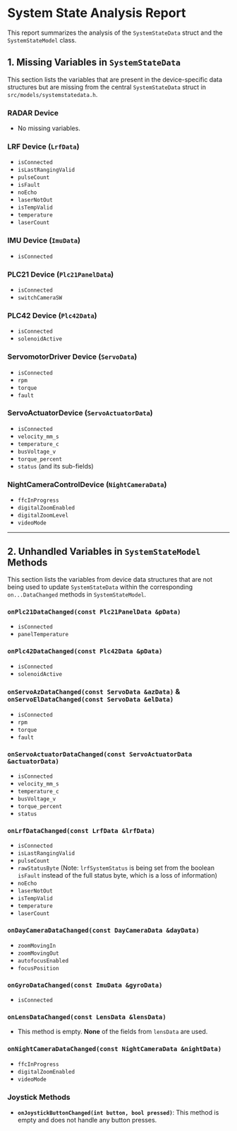 # System State Analysis Report

This report summarizes the analysis of the `SystemStateData` struct and the `SystemStateModel` class.

## 1. Missing Variables in `SystemStateData`

This section lists the variables that are present in the device-specific data structures but are missing from the central `SystemStateData` struct in `src/models/systemstatedata.h`.

### RADAR Device
*   No missing variables.

### LRF Device (`LrfData`)
*   `isConnected`
*   `isLastRangingValid`
*   `pulseCount`
*   `isFault`
*   `noEcho`
*   `laserNotOut`
*   `isTempValid`
*   `temperature`
*   `laserCount`

### IMU Device (`ImuData`)
*   `isConnected`

### PLC21 Device (`Plc21PanelData`)
*   `isConnected`
*   `switchCameraSW`

### PLC42 Device (`Plc42Data`)
*   `isConnected`
*   `solenoidActive`

### ServomotorDriver Device (`ServoData`)
*   `isConnected`
*   `rpm`
*   `torque`
*   `fault`

### ServoActuatorDevice (`ServoActuatorData`)
*   `isConnected`
*   `velocity_mm_s`
*   `temperature_c`
*   `busVoltage_v`
*   `torque_percent`
*   `status` (and its sub-fields)

### NightCameraControlDevice (`NightCameraData`)
*   `ffcInProgress`
*   `digitalZoomEnabled`
*   `digitalZoomLevel`
*   `videoMode`

---

## 2. Unhandled Variables in `SystemStateModel` Methods

This section lists the variables from device data structures that are not being used to update `SystemStateData` within the corresponding `on...DataChanged` methods in `SystemStateModel`.

### `onPlc21DataChanged(const Plc21PanelData &pData)`
*   `isConnected`
*   `panelTemperature`

### `onPlc42DataChanged(const Plc42Data &pData)`
*   `isConnected`
*   `solenoidActive`

### `onServoAzDataChanged(const ServoData &azData)` & `onServoElDataChanged(const ServoData &elData)`
*   `isConnected`
*   `rpm`
*   `torque`
*   `fault`

### `onServoActuatorDataChanged(const ServoActuatorData &actuatorData)`
*   `isConnected`
*   `velocity_mm_s`
*   `temperature_c`
*   `busVoltage_v`
*   `torque_percent`
*   `status`

### `onLrfDataChanged(const LrfData &lrfData)`
*   `isConnected`
*   `isLastRangingValid`
*   `pulseCount`
*   `rawStatusByte` (Note: `lrfSystemStatus` is being set from the boolean `isFault` instead of the full status byte, which is a loss of information)
*   `noEcho`
*   `laserNotOut`
*   `isTempValid`
*   `temperature`
*   `laserCount`

### `onDayCameraDataChanged(const DayCameraData &dayData)`
*   `zoomMovingIn`
*   `zoomMovingOut`
*   `autofocusEnabled`
*   `focusPosition`

### `onGyroDataChanged(const ImuData &gyroData)`
*   `isConnected`

### `onLensDataChanged(const LensData &lensData)`
*   This method is empty. **None** of the fields from `lensData` are used.

### `onNightCameraDataChanged(const NightCameraData &nightData)`
*   `ffcInProgress`
*   `digitalZoomEnabled`
*   `videoMode`

### Joystick Methods
*   **`onJoystickButtonChanged(int button, bool pressed)`**: This method is empty and does not handle any button presses.
